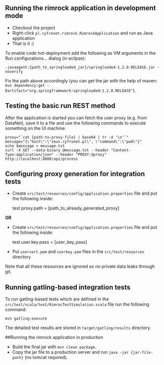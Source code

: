 ## Running the rimrock application in development mode

* Checkout the project
* Right-click `pl.cyfronet.rimrock.RimrockApplication` and run as Java application
* That is it :)

To enable code hot-deployment add the following as VM arguments in the Run configurations... dialog (in eclipse):

`-javaagent:{path_to_springloaded_jar}/springloaded-1.2.0.RELEASE.jar -noverify`

Fix the path above accordingly (you can get the jar with the help of maven: `mvn dependency:get -Dartifact="org.springframework:springloaded:1.2.0.RELEASE"`).

## Testing the basic run REST method

After the application is started you can fetch the user proxy (e.g. from DataNet), save it to a file and use the following commands to execute something on the UI machine:

	proxy="`cat {path-to-proxy-file} | base64 | tr -d '\n'`"
	message="{\"host\":\"zeus.cyfronet.pl\", \"command\":\"pwd\"}"
	echo $message > message.txt
	curl -X GET --data-binary @message.txt --header "Content-Type:application/json" --header "PROXY:$proxy" http://localhost:8080/api/process

## Configuring proxy generation for integration tests

* Create `src/test/resources/config/application.properties` file and put the following inside:

    test.proxy.path = [path_to_already_generated_proxy]
    
**OR**    

* Create `src/test/resources/config/application.properties` file and put the following inside:

    test.user.key.pass = [user_key_pass]

* Put `usercert.pem` and `userkey.pem` files in the `src/test/resources` directory

Note that all these resources are ignored so no private data leaks through git.

## Running gatling-based integration tests

To run gatling-based tests which are defined in the `src/test/scala/test/RimrocTestSimulation.scala` file run the following command:

	mvn gatling:execute

The detailed test results are stored in `target/gatling/results` directory.

##Running the rimrock application in production

* Build the final jar with `mvn clean package`.
* Copy the jar file to a production server and run `java -jar {jar-file-path}` (no tomcat required).